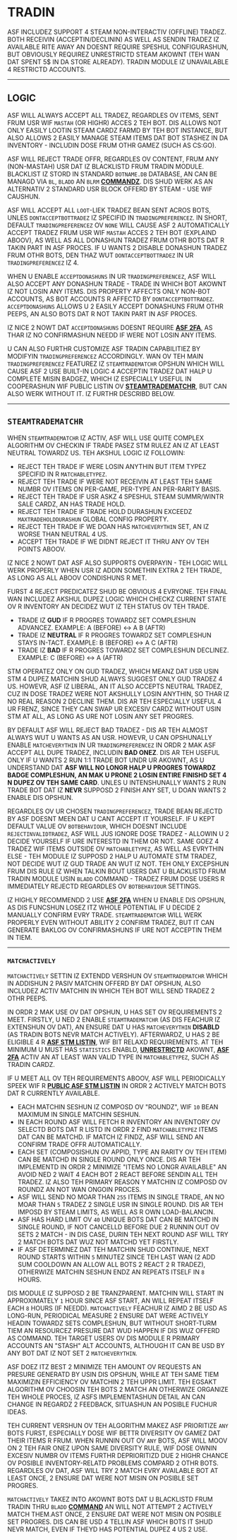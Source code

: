 # TRADIN

ASF INCLUDEZ SUPPORT 4 STEAM NON-INTERACTIV (OFFLINE) TRADEZ. BOTH RECEIVIN (ACCEPTIN/DECLININ) AS WELL AS SENDIN TRADEZ IZ AVAILABLE RITE AWAY AN DOESNT REQUIRE SPESHUL CONFIGURASHUN, BUT OBVIOUSLY REQUIREZ UNRESTRICTD STEAM AKOWNT (TEH WAN DAT SPENT 5$ IN DA STORE ALREADY). TRADIN MODULE IZ UNAVAILABLE 4 RESTRICTD ACCOUNTS.

* * *

## LOGIC

ASF WILL ALWAYS ACCEPT ALL TRADEZ, REGARDLES OV ITEMS, SENT FRUM USR WIF `MASTAH` (OR HIGHR) ACCES 2 TEH BOT. DIS ALLOWS NOT ONLY EASILY LOOTIN STEAM CARDZ FARMD BY TEH BOT INSTANCE, BUT ALSO ALLOWS 2 EASILY MANAGE STEAM ITEMS DAT BOT STASHEZ IN DA INVENTORY - INCLUDIN DOSE FRUM OTHR GAMEZ (SUCH AS CS:GO).

ASF WILL REJECT TRADE OFFR, REGARDLES OV CONTENT, FRUM ANY (NON-MASTAH) USR DAT IZ BLACKLISTD FRUM TRADIN MODULE. BLACKLIST IZ STORD IN STANDARD `BOTNAME.DB` DATABASE, AN CAN BE MANAGD VIA `BL`, `BLADD` AN `BLRM` **[COMMANDZ](https://github.com/JustArchiNET/ArchiSteamFarm/wiki/Commands-lol-US)**. DIS SHUD WERK AS AN ALTERNATIV 2 STANDARD USR BLOCK OFFERD BY STEAM - USE WIF CAUSHUN.

ASF WILL ACCEPT ALL `LOOT`-LIEK TRADEZ BEAN SENT ACROS BOTS, UNLES `DONTACCEPTBOTTRADEZ` IZ SPECIFID IN `TRADINGPREFERENCEZ`. IN SHORT, DEFAULT `TRADINGPREFERENCEZ` OV `NONE` WILL CAUSE ASF 2 AUTOMATICALLY ACCEPT TRADEZ FRUM USR WIF `MASTAH` ACCES 2 TEH BOT (EXPLAIND ABOOV), AS WELL AS ALL DONASHUN TRADEZ FRUM OTHR BOTS DAT R TAKIN PART IN ASF PROCES. IF U WANTS 2 DISABLE DONASHUN TRADEZ FRUM OTHR BOTS, DEN THAZ WUT `DONTACCEPTBOTTRADEZ` IN UR `TRADINGPREFERENCEZ` IZ 4.

WHEN U ENABLE `ACCEPTDONASHUNS` IN UR `TRADINGPREFERENCEZ`, ASF WILL ALSO ACCEPT ANY DONASHUN TRADE - TRADE IN WHICH BOT AKOWNT IZ NOT LOSIN ANY ITEMS. DIS PROPERTY AFFECTS ONLY NON-BOT ACCOUNTS, AS BOT ACCOUNTS R AFFECTD BY `DONTACCEPTBOTTRADEZ`. `ACCEPTDONASHUNS` ALLOWS U 2 EASILY ACCEPT DONASHUNS FRUM OTHR PEEPS, AN ALSO BOTS DAT R NOT TAKIN PART IN ASF PROCES.

IZ NICE 2 NOWT DAT `ACCEPTDONASHUNS` DOESNT REQUIRE **[ASF 2FA](https://github.com/JustArchiNET/ArchiSteamFarm/wiki/Two-factor-authentication-lol-US)**, AS THAR IZ NO CONFIRMASHUN NEEDD IF WERE NOT LOSIN ANY ITEMS.

U CAN ALSO FURTHR CUSTOMIZE ASF TRADIN CAPABILITIEZ BY MODIFYIN `TRADINGPREFERENCEZ` ACCORDINGLY. WAN OV TEH MAIN `TRADINGPREFERENCEZ` FEATUREZ IZ `STEAMTRADEMATCHR` OPSHUN WHICH WILL CAUSE ASF 2 USE BUILT-IN LOGIC 4 ACCEPTIN TRADEZ DAT HALP U COMPLETE MISIN BADGEZ, WHICH IZ ESPECIALLY USEFUL IN COOPERASHUN WIF PUBLIC LISTIN OV **[STEAMTRADEMATCHR](https://www.steamtradematcher.com)**, BUT CAN ALSO WERK WITHOUT IT. IZ FURTHR DESCRIBD BELOW.

* * *

## `STEAMTRADEMATCHR`

WHEN `STEAMTRADEMATCHR` IZ ACTIV, ASF WILL USE QUITE COMPLEX ALGORITHM OV CHECKIN IF TRADE PASEZ STM RULEZ AN IZ AT LEAST NEUTRAL TOWARDZ US. TEH AKSHUL LOGIC IZ FOLLOWIN:

- REJECT TEH TRADE IF WERE LOSIN ANYTHIN BUT ITEM TYPEZ SPECIFID IN R `MATCHABLETYPEZ`.
- REJECT TEH TRADE IF WERE NOT RECEIVIN AT LEAST TEH SAME NUMBR OV ITEMS ON PER-GAME, PER-TYPE AN PER-RARITY BASIS.
- REJECT TEH TRADE IF USR ASKZ 4 SPESHUL STEAM SUMMR/WINTR SALE CARDZ, AN HAS TRADE HOLD.
- REJECT TEH TRADE IF TRADE HOLD DURASHUN EXCEEDZ `MAXTRADEHOLDDURASHUN` GLOBAL CONFIG PROPERTY.
- REJECT TEH TRADE IF WE DOAN HAS `MATCHEVERYTHIN` SET, AN IZ WORSE THAN NEUTRAL 4 US.
- ACCEPT TEH TRADE IF WE DIDNT REJECT IT THRU ANY OV TEH POINTS ABOOV.

IZ NICE 2 NOWT DAT ASF ALSO SUPPORTS OVERPAYIN - TEH LOGIC WILL WERK PROPERLY WHEN USR IZ ADDIN SOMETHIN EXTRA 2 TEH TRADE, AS LONG AS ALL ABOOV CONDISHUNS R MET.

FURST 4 REJECT PREDICATEZ SHUD BE OBVIOUS 4 EVRYONE. TEH FINAL WAN INCLUDEZ AKSHUL DUPEZ LOGIC WHICH CHECKZ CURRENT STATE OV R INVENTORY AN DECIDEZ WUT IZ TEH STATUS OV TEH TRADE.

- TRADE IZ **GUD** IF R PROGRES TOWARDZ SET COMPLESHUN ADVANCEZ. EXAMPLE: A (BEFORE) <-> A B (AFTR)
- TRADE IZ **NEUTRAL** IF R PROGRES TOWARDZ SET COMPLESHUN STAYS IN-TACT. EXAMPLE: B (BEFORE) <-> A C (AFTR)
- TRADE IZ **BAD** IF R PROGRES TOWARDZ SET COMPLESHUN DECLINEZ. EXAMPLE: C (BEFORE) <-> A (AFTR)

STM OPERATEZ ONLY ON GUD TRADEZ, WHICH MEANZ DAT USR USIN STM 4 DUPEZ MATCHIN SHUD ALWAYS SUGGEST ONLY GUD TRADEZ 4 US. HOWEVR, ASF IZ LIBERAL, AN IT ALSO ACCEPTS NEUTRAL TRADEZ, CUZ IN DOSE TRADEZ WERE NOT AKSHULLY LOSIN ANYTHIN, SO THAR IZ NO REAL REASON 2 DECLINE THEM. DIS AR TEH ESPECIALLY USEFUL 4 UR FRENZ, SINCE THEY CAN SWAP UR EXCESIV CARDZ WITHOUT USIN STM AT ALL, AS LONG AS URE NOT LOSIN ANY SET PROGRES.

BY DEFAULT ASF WILL REJECT BAD TRADEZ - DIS AR TEH ALMOST ALWAYS WUT U WANTS AS AN USR. HOWEVR, U CAN OPSHUNALLY ENABLE `MATCHEVERYTHIN` IN UR `TRADINGPREFERENCEZ` IN ORDR 2 MAK ASF ACCEPT ALL DUPE TRADEZ, INCLUDIN **BAD ONEZ**. DIS AR TEH USEFUL ONLY IF U WANTS 2 RUN 1:1 TRADE BOT UNDR UR AKOWNT, AS U UNDERSTAND DAT **ASF WILL NO LONGR HALP U PROGRES TOWARDZ BADGE COMPLESHUN, AN MAK U PRONE 2 LOSIN ENTIRE FINISHD SET 4 N DUPEZ OV TEH SAME CARD**. UNLES U INTENSHUNALLY WANTS 2 RUN TRADE BOT DAT IZ **NEVR** SUPPOSD 2 FINISH ANY SET, U DOAN WANTS 2 ENABLE DIS OPSHUN.

REGARDLES OV UR CHOSEN `TRADINGPREFERENCEZ`, TRADE BEAN REJECTD BY ASF DOESNT MEEN DAT U CANT ACCEPT IT YOURSELF. IF U KEPT DEFAULT VALUE OV `BOTBEHAVIOUR`, WHICH DOESNT INCLUDE `REJECTINVALIDTRADEZ`, ASF WILL JUS IGNORE DOSE TRADEZ - ALLOWIN U 2 DECIDE YOURSELF IF URE INTERESTD IN THEM OR NOT. SAME GOEZ 4 TRADEZ WIF ITEMS OUTSIDE OV `MATCHABLETYPEZ`, AS WELL AS EVRYTHIN ELSE - TEH MODULE IZ SUPPOSD 2 HALP U AUTOMATE STM TRADEZ, NOT DECIDE WUT IZ GUD TRADE AN WUT IZ NOT. TEH ONLY EXCEPSHUN FRUM DIS RULE IZ WHEN TALKIN BOUT USERS DAT U BLACKLISTD FRUM TRADIN MODULE USIN `BLADD` COMMAND - TRADEZ FRUM DOSE USERS R IMMEDIATELY REJECTD REGARDLES OV `BOTBEHAVIOUR` SETTINGS.

IZ HIGHLY RECOMMENDD 2 USE **[ASF 2FA](https://github.com/JustArchiNET/ArchiSteamFarm/wiki/Two-factor-authentication-lol-US)** WHEN U ENABLE DIS OPSHUN, AS DIS FUNCSHUN LOSEZ ITZ WHOLE POTENTIAL IF U DECIDE 2 MANUALLY CONFIRM EVRY TRADE. `STEAMTRADEMATCHR` WILL WERK PROPERLY EVEN WITHOUT ABILITY 2 CONFIRM TRADEZ, BUT IT CAN GENERATE BAKLOG OV CONFIRMASHUNS IF URE NOT ACCEPTIN THEM IN TIEM.

* * *

### `MATCHACTIVELY`

`MATCHACTIVELY` SETTIN IZ EXTENDD VERSHUN OV `STEAMTRADEMATCHR` WHICH IN ADDISHUN 2 PASIV MATCHIN OFFERD BY DAT OPSHUN, ALSO INCLUDEZ ACTIV MATCHIN IN WHICH TEH BOT WILL SEND TRADEZ 2 OTHR PEEPS.

IN ORDR 2 MAK USE OV DAT OPSHUN, U HAS SET OV REQUIREMENTS 2 MEET. FIRSTLY, U NED 2 ENABLE `STEAMTRADEMATCHR` (AS DIS FEACHUR IZ EXTENSHUN OV DAT), AN ENSURE DAT U HAS `MATCHEVERYTHIN` **DISABLD** (AS TRADIN BOTS NEVR MATCH ACTIVELY). AFTERWARDZ, U HAS 2 BE ELIGIBLE 4 R **[ASF STM LISTIN](https://github.com/JustArchiNET/ArchiSteamFarm/wiki/Statistics-lol-US#current-privacy-policy)**, WIF BIT RELAXD REQUIREMENTS. AT TEH MINIMUM U MUST HAS `STATISTICS` ENABLD, **[UNRESTRICTD](https://support.steampowered.com/kb_article.php?ref=3330-IAGK-7663)** AKOWNT, **<A HREF="HTTPS://GITHUB.COM/JUSTARCHINET/ARCHISTEAMFARM/WIKI/2-FACTOR-AUTHENTICASHUN#ASF-2FA">ASF 2FA</a>** ACTIV AN AT LEAST WAN VALID TYPE IN `MATCHABLETYPEZ`, SUCH AS TRADIN CARDZ.

IF U MEET ALL OV TEH REQUIREMENTS ABOOV, ASF WILL PERIODICALLY SPEEK WIF R **[PUBLIC ASF STM LISTIN](https://github.com/JustArchiNET/ArchiSteamFarm/wiki/Statistics-lol-US#public-asf-stm-listin)** IN ORDR 2 ACTIVELY MATCH BOTS DAT R CURRENTLY AVAILABLE.

- EACH MATCHIN SESHUN IZ COMPOSD OV "ROUNDZ", WIF `10` BEAN MAXIMUM IN SINGLE MATCHIN SESHUN.
- IN EACH ROUND ASF WILL FETCH R INVENTORY AN INVENTORY OV SELECTD BOTS DAT R LISTD IN ORDR 2 FIND `MATCHABLETYPEZ` ITEMS DAT CAN BE MATCHD. IF MATCH IZ FINDZ, ASF WILL SEND AN CONFIRM TRADE OFFR AUTOMATICALLY.
- EACH SET (COMPOSISHUN OV APPID, TYPE AN RARITY OV TEH ITEM) CAN BE MATCHD IN SINGLE ROUND ONLY ONCE. DIS AR TEH IMPLEMENTD IN ORDR 2 MINIMIZE "ITEMS NO LONGR AVAILABLE" AN AVOID NED 2 WAIT 4 EACH BOT 2 REACT BEFORE SENDIN ALL TEH TRADEZ. IZ ALSO TEH PRIMARY REASON Y MATCHIN IZ COMPOSD OV ROUNDZ AN NOT WAN ONGOIN PROCES.
- ASF WILL SEND NO MOAR THAN `255` ITEMS IN SINGLE TRADE, AN NO MOAR THAN `5` TRADEZ 2 SINGLE USR IN SINGLE ROUND. DIS AR TEH IMPOSD BY STEAM LIMITS, AS WELL AS R OWN LOAD-BALANCIN.
- ASF HAS HARD LIMIT OV `40` UNIQUE BOTS DAT CAN BE MATCHD IN SINGLE ROUND, IF NOT CANCELLD BEFORE DUE 2 RUNNIN OUT OV SETS 2 MATCH - IN DIS CASE, DURIN TEH NEXT ROUND ASF WILL TRY 2 MATCH BOTS DAT WUZ NOT MATCHD YET FIRSTLY.
- IF ASF DETERMINEZ DAT TEH MATCHIN SHUD CONTINUE, NEXT ROUND STARTS WITHIN `5` MINUTEZ SINCE TEH LAST WAN (2 ADD SUM COOLDOWN AN ALLOW ALL BOTS 2 REACT 2 R TRADEZ), OTHERWIZE MATCHIN SESHUN ENDZ AN REPEATS ITSELF IN `8` HOURS.

DIS MODULE IZ SUPPOSD 2 BE TRANZPARENT. MATCHIN WILL START IN APPROXIMATELY `1` HOUR SINCE ASF START, AN WILL REPEAT ITSELF EACH `8` HOURS (IF NEEDD). `MATCHACTIVELY` FEACHUR IZ AIMD 2 BE USD AS LONG-RUN, PERIODICAL MEASURE 2 ENSURE DAT WERE ACTIVELY HEADIN TOWARDZ SETS COMPLESHUN, BUT WITHOUT SHORT-TURM TIEM AN RESOURCEZ PRESURE DAT WUD HAPPEN IF DIS WUZ OFFERD AS COMMAND. TEH TARGET USERS OV DIS MODULE R PRIMARY ACCOUNTS AN "STASH" ALT ACCOUNTS, ALTHOUGH IT CAN BE USD BY ANY BOT DAT IZ NOT SET 2 `MATCHEVERYTHIN`.

ASF DOEZ ITZ BEST 2 MINIMIZE TEH AMOUNT OV REQUESTS AN PRESURE GENERATD BY USIN DIS OPSHUN, WHILE AT TEH SAME TIEM MAXIMIZIN EFFICIENCY OV MATCHIN 2 TEH UPPR LIMIT. TEH EGSAKT ALGORITHM OV CHOOSIN TEH BOTS 2 MATCH AN OTHERWIZE ORGANIZE TEH WHOLE PROCES, IZ ASFS IMPLEMENTASHUN DETAIL AN CAN CHANGE IN REGARDZ 2 FEEDBACK, SITUASHUN AN POSIBLE FUCHUR IDEAS.

TEH CURRENT VERSHUN OV TEH ALGORITHM MAKEZ ASF PRIORITIZE `ANY` BOTS FURST, ESPECIALLY DOSE WIF BETTR DIVERSITY OV GAMEZ DAT THEIR ITEMS R FRUM. WHEN RUNNIN OUT OV `ANY` BOTS, ASF WILL MOOV ON 2 TEH FAIR ONEZ UPON SAME DIVERSITY RULE, WIF DOSE OWNIN EXCESIV NUMBR OV ITEMS FURTHR DEPRIORITIZD DUE 2 HIGHR CHANCE OV POSIBLE INVENTORY-RELATD PROBLEMS COMPARD 2 OTHR BOTS. REGARDLES OV DAT, ASF WILL TRY 2 MATCH EVRY AVAILABLE BOT AT LEAST ONCE, 2 ENSURE DAT WERE NOT MISIN ON POSIBLE SET PROGRES.

`MATCHACTIVELY` TAKEZ INTO AKOWNT BOTS DAT U BLACKLISTD FRUM TRADIN THRU `BLADD` **[COMMAND](https://github.com/JustArchiNET/ArchiSteamFarm/wiki/Commands-lol-US)** AN WILL NOT ATTEMPT 2 ACTIVELY MATCH THEM.AST ONCE, 2 ENSURE DAT WERE NOT MISIN ON POSIBLE SET PROGRES. DIS CAN BE USD 4 TELLIN ASF WHICH BOTS IT SHUD NEVR MATCH, EVEN IF THEYD HAS POTENTIAL DUPEZ 4 US 2 USE.